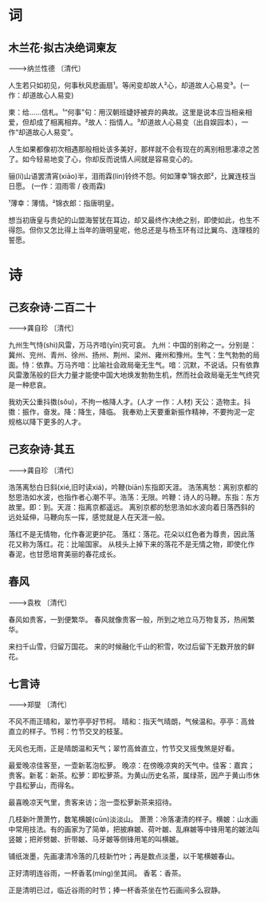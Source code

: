 <link href="../../css/style.css" rel="stylesheet" type="text/css" />

# 词

## 木兰花·拟古决绝词柬友

<span class="r">--->纳兰性德 〔清代〕

<div class="p">

人生若只如初见，何事秋风悲画扇¹。等闲变却故人²心，却道故人心易变³。(一作：却道故心人易变)

<span class="comment">柬：给……信札。¹“何事”句：用汉朝班婕妤被弃的典故。这里是说本应当相亲相爱，但却成了相离相弃。²故人：指情人。³却道故人心易变（出自娱园本），一作“却道故心人易变”。

<span class="translation">人生如果都像初次相遇那般相处该多美好，那样就不会有现在的离别相思凄凉之苦了。如今轻易地变了心，你却反而说情人间就是容易变心的。

骊(lí)山语罢清宵(xiāo)半，泪雨霖(lín)铃终不怨。何如薄幸¹锦衣郎²，比翼连枝当日愿。 (一作：泪雨零 / 夜雨霖)

<span class="comment">¹薄幸：薄情。²锦衣郎：指唐明皇。

<span class="translation">想当初唐皇与贵妃的山盟海誓犹在耳边，却又最终作决绝之别，即使如此，也生不得怨。但你又怎比得上当年的唐明皇呢，他总还是与杨玉环有过比翼鸟、连理枝的誓愿。

</div>

# 诗

## 己亥杂诗·二百二十

<span class="r">--->龚自珍 〔清代〕

<div class="p">

九州生气恃(shì)风雷，万马齐喑(yīn)究可哀。
<span class="comment">九州：中国的别称之一。分别是：冀州、兖州、青州、徐州、扬州、荆州、梁州、雍州和豫州。生气：生气勃勃的局面。恃：依靠。万马齐喑：比喻社会政局毫无生气。喑：沉默，不说话。只有依靠风雷激荡般的巨大力量才能使中国大地焕发勃勃生机，然而社会政局毫无生气终究是一种悲哀。

我劝天公重抖擞(sǒu)，不拘一格降人才。(人才 一作：人材)
<span class="comment">天公：造物主。抖擞：振作，奋发。降：降生，降临。
我奉劝上天要重新振作精神，不要拘泥一定规格以降下更多的人才。

</div>

## 己亥杂诗·其五

<span class="r">--->龚自珍 〔清代〕

<div class="p">

浩荡离愁白日斜(xié,旧时读xiá)，吟鞭(biān)东指即天涯。
<span class="comment">浩荡离愁：离别京都的愁思浩如水波，也指作者心潮不平。浩荡：无限。吟鞭：诗人的马鞭。东指：东方故里。即：到。天涯：指离京都遥远。
离别京都的愁思浩如水波向着日落西斜的远处延伸，马鞭向东一挥，感觉就是人在天涯一般。

落红不是无情物，化作春泥更护花。 
<span class="comment">落红：落花。花朵以红色者为尊贵，因此落花又称为落红。花：比喻国家。
从枝头上掉下来的落花不是无情之物，即使化作春泥，也甘愿培育美丽的春花成长。

</div>

## 春风

<span class="r">--->袁枚 〔清代〕

<div class="p">

春风如贵客，一到便繁华。
<span class="translation">春风就像贵客一般，所到之地立马万物复苏，热闹繁华。

来扫千山雪，归留万国花。
<span class="translation">来的时候融化千山的积雪，吹过后留下无数开放的鲜花。

</div>

## 七言诗

<span class="r">--->郑燮 〔清代〕
<div class="p">

不风不雨正晴和，翠竹亭亭好节柯。
<span class="comment">晴和：指天气晴朗，气候温和。亭亭：高耸直立的样子。节柯：竹节交叉的枝茎。

<div class="translation">

无风也无雨，正是晴朗温和天气；翠竹高耸直立，竹节交叉摇曳煞是好看。

</div>

最爱晚凉佳客至，一壶新茗泡松萝。
<span class="comment">晚凉：在傍晚凉爽的天气中。佳客：嘉宾；贵客。新茗：新茶。松萝：即松萝茶。为黄山历史名茶，属绿茶，因产于黄山市休宁县松萝山，而得名。

<div class="translation">

最喜晚凉天气里，贵客来访；泡一壶松萝新茶来招待。

</div>

几枝新叶萧萧竹，数笔横皴(cūn)淡淡山。
<span class="comment">萧萧：冷落凄清的样子。横皴：山水画中常用技法。有的画家为了简单，把披麻皴、荷叶皴、乱麻皴等中锋用笔的皴法叫竖皴；把斧劈皴、折带皴、马牙皴等侧锋用笔的叫横皴。

<div class="translation">

铺纸泼墨，先画凄清冷落的几枝新竹叶；再是数点淡墨，以干笔横皴春山。

</div>

正好清明连谷雨，一杯香茗(míng)坐其间。
<span class="comment">香茗：香茶。

<div class="translation">

正是清明已过，临近谷雨的时节；捧一杯香茶坐在竹石画间多么寂静。

</div>
